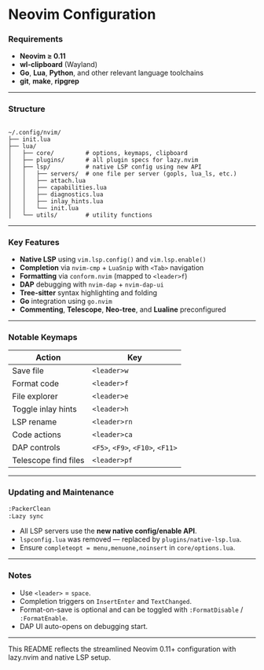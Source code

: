 # Neovim Configuration

### Requirements
- **Neovim ≥ 0.11**
- **wl-clipboard** (Wayland)
- **Go**, **Lua**, **Python**, and other relevant language toolchains
- **git**, **make**, **ripgrep**

---

### Structure
```

~/.config/nvim/
├── init.lua
├── lua/
│   ├── core/         # options, keymaps, clipboard
│   ├── plugins/      # all plugin specs for lazy.nvim
│   ├── lsp/          # native LSP config using new API
│   │   ├── servers/  # one file per server (gopls, lua_ls, etc.)
│   │   ├── attach.lua
│   │   ├── capabilities.lua
│   │   ├── diagnostics.lua
│   │   ├── inlay_hints.lua
│   │   └── init.lua
│   └── utils/        # utility functions

````

---

### Key Features
- **Native LSP** using `vim.lsp.config()` and `vim.lsp.enable()`
- **Completion** via `nvim-cmp` + `LuaSnip` with `<Tab>` navigation
- **Formatting** via `conform.nvim` (mapped to `<leader>f`)
- **DAP** debugging with `nvim-dap` + `nvim-dap-ui`
- **Tree-sitter** syntax highlighting and folding
- **Go** integration using `go.nvim`
- **Commenting**, **Telescope**, **Neo-tree**, and **Lualine** preconfigured

---

### Notable Keymaps
| Action | Key |
|--------|-----|
| Save file | `<leader>w` |
| Format code | `<leader>f` |
| File explorer | `<leader>e` |
| Toggle inlay hints | `<leader>h` |
| LSP rename | `<leader>rn` |
| Code actions | `<leader>ca` |
| DAP controls | `<F5>`, `<F9>`, `<F10>`, `<F11>` |
| Telescope find files | `<leader>pf` |

---

### Updating and Maintenance
```bash
:PackerClean
:Lazy sync
````

* All LSP servers use the **new native config/enable API**.
* `lspconfig.lua` was removed — replaced by `plugins/native-lsp.lua`.
* Ensure `completeopt = menu,menuone,noinsert` in `core/options.lua`.

---

### Notes

* Use `<leader>` = `space`.
* Completion triggers on `InsertEnter` and `TextChanged`.
* Format-on-save is optional and can be toggled with `:FormatDisable` / `:FormatEnable`.
* DAP UI auto-opens on debugging start.

---

This README reflects the streamlined Neovim 0.11+ configuration with lazy.nvim and native LSP setup.
